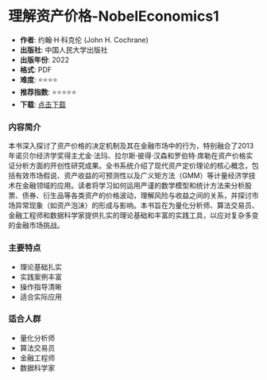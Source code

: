 # 理解资产价格-NobelEconomics1

- **作者**: 约翰·H·科克伦 (John H. Cochrane)
- **出版社**: 中国人民大学出版社
- **出版年份**: 2022
- **格式**: PDF
- **难度**: ⭐⭐⭐⭐
- **推荐指数**: ⭐⭐⭐⭐⭐
- **下载**: [点击下载](理解资产价格-NobelEconomics1.pdf)

### 内容简介

本书深入探讨了资产价格的决定机制及其在金融市场中的行为，特别融合了2013年诺贝尔经济学奖得主尤金·法玛、拉尔斯·彼得·汉森和罗伯特·席勒在资产价格实证分析方面的开创性研究成果。全书系统介绍了现代资产定价理论的核心概念，包括有效市场假说、资产收益的可预测性以及广义矩方法（GMM）等计量经济学技术在金融领域的应用。读者将学习如何运用严谨的数学模型和统计方法来分析股票、债券、衍生品等各类资产的价格波动，理解风险与收益之间的关系，并探讨市场异常现象（如资产泡沫）的形成与影响。本书旨在为量化分析师、算法交易员、金融工程师和数据科学家提供扎实的理论基础和丰富的实践工具，以应对复杂多变的金融市场挑战。

### 主要特点

- 理论基础扎实
- 实践案例丰富
- 操作指导清晰
- 适合实际应用

### 适合人群

- 量化分析师
- 算法交易员
- 金融工程师
- 数据科学家